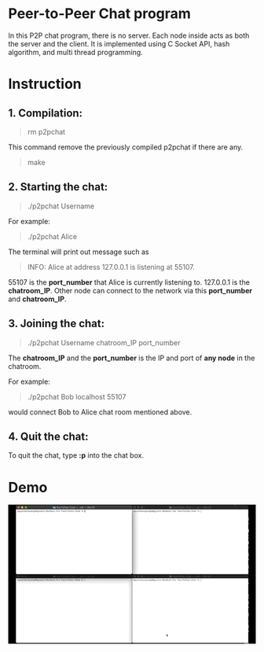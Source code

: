 # Peer-to-Peer Chat program
In this P2P chat program, there is no server. Each node inside acts as both the server and the client. It is implemented 
using C Socket API, hash algorithm, and multi thread programming. 

# Instruction
## 1. Compilation:
> rm p2pchat

This command remove the previously compiled p2pchat if there are any.

> make 

## 2. Starting the chat:
> ./p2pchat Username

For example: 
> ./p2pchat Alice

The terminal will print out message such as 
>INFO: Alice at address 127.0.0.1 is listening at 55107. 

55107 is the **port_number** that Alice is currently listening to. 127.0.0.1 is the **chatroom_IP**. Other node can connect 
to the network via this **port_number** and **chatroom_IP**.

## 3. Joining the chat:
> ./p2pchat Username chatroom_IP port_number

The **chatroom_IP** and the **port_number** is the IP and port of **any node** in the chatroom. 

For example: 
>./p2pchat Bob localhost 55107 

would connect Bob to Alice chat room mentioned above.

## 4. Quit the chat:
To quit the chat, type **:p** into the chat box.

# Demo
![Peer to peer chat demo](Quang-P2PChat-Demo.GIF)


